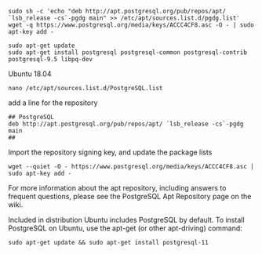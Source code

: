 
```
sudo sh -c 'echo "deb http://apt.postgresql.org/pub/repos/apt/ `lsb_release -cs`-pgdg main" >> /etc/apt/sources.list.d/pgdg.list'
wget -q https://www.postgresql.org/media/keys/ACCC4CF8.asc -O - | sudo apt-key add -

sudo apt-get update
sudo apt-get install postgresql postgresql-common postgresql-contrib postgresql-9.5 libpq-dev
```



Ubuntu 18.04

```
nano /etc/apt/sources.list.d/PostgreSQL.list
```
add a line for the repository
```
## PostgreSQL
deb http://apt.postgresql.org/pub/repos/apt/ `lsb_release -cs`-pgdg main
##
```
Import the repository signing key, and update the package lists
```
wget --quiet -O - https://www.postgresql.org/media/keys/ACCC4CF8.asc | sudo apt-key add -
```

For more information about the apt repository, including answers to frequent questions, please see the PostgreSQL Apt Repository page on the wiki.

Included in distribution
Ubuntu includes PostgreSQL by default. To install PostgreSQL on Ubuntu, use the apt-get (or other apt-driving) command:
```
sudo apt-get update && sudo apt-get install postgresql-11
```
